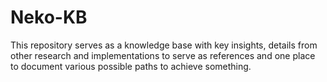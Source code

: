 # Neko-KB
This repository serves as a knowledge base with key insights, details from other research and implementations to serve as references and one place to document various possible paths to achieve something.
